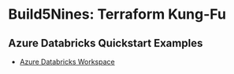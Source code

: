 # Build5Nines: Terraform Kung-Fu

## Azure Databricks Quickstart Examples

- [Azure Databricks Workspace](azure-databricks-workspace/main.tf)
